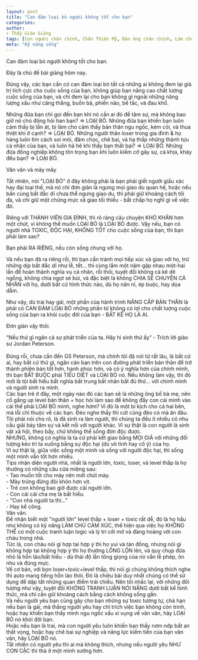 ```yaml
---
layout: post
title: "Can đảm loại bỏ người không tốt cho bạn"
categories:
author:
- Thầy Giáo Giảng
tags: [Con người chân chính, Chân Thiện Mỹ, Đàn ông chân chính, Làm chủ cảm xúc]
meta: "Kỹ năng sống"
---
```

Can đảm loại bỏ người không tốt cho bạn.

Đây là chủ đề bài giảng hôm nay.

Đúng vậy, các bạn cần có can đảm loại bỏ tất cả những ai không đem lại giá trị tích cực cho cuộc sống của bạn, không giúp bạn nâng cao chất lượng cuộc sống của bạn, và chỉ đem lại cho bạn không gì ngoài những năng lượng xấu như căng thẳng, buồn bã, phiền não, bế tắc, và đau khổ.

Những đứa bạn chỉ gọi đến bạn khi nó cần ai đó để tâm sự, mà không bao giờ nó chủ động hỏi han bạn? => LOẠI BỎ.
Những đứa bạn khiến bạn luôn cảm thấy bị lấn át, bị làm cho cảm thấy bản thân ngu ngốc, kém cỏi, và thua thiệt khi ở cạnh? => LOẠI BỎ.
Những người thân loser trong gia đình & họ hàng luôn tìm cách soi mói, đâm chọc, chê bai, và hạ thấp những thành tựu cá nhân của bạn, và luôn hả hê khi thấy bạn thất bại? => LOẠI BỎ.
Những đứa đồng nghiệp không tôn trọng bạn khi luôn kiếm cớ gây sự, cà khịa, kháy đểu bạn? => LOẠI BỎ.

Vân vân và mây mây

Tất nhiên, nói "LOẠI BỎ" ở đây không phải là bạn phải giết người giấu xác hay đại loại thế, mà nó chỉ đơn giản là ngưng mọi giao du quan hệ, hoặc nếu bần cùng bất đắc dĩ chưa thể ngưng giao du, thì phải giữ khoảng cách tối đa, và chỉ giữ một chừng mực xã giao tối thiểu - bất chấp họ nghĩ gì về việc đó.

Riêng với THÀNH VIÊN GIA ĐÌNH, thì rõ ràng câu chuyện KHÓ KHĂN hơn một chút, vì không thể muốn LOẠI BỎ là LOẠI BỎ được. Vậy nếu, bạn có người nhà TOXIC, ĐỘC HẠI, KHÔNG TỐT cho cuộc sống của bạn, thì bạn phải làm sao?

Bạn phải RA RIÊNG, nếu còn sống chung với họ. 

Và nếu bạn đã ra riêng rồi, thì bạn cần tránh mọi tiếp xúc xã giao với họ, trừ những dịp bất đắc dĩ như lễ, tết... thì cùng lắm một năm gặp nhau một-hai lần để hoàn thành nghĩa vụ cá nhân, rồi thôi, tuyệt đối không cà kê dê ngỗng, không chia ngọt sẻ bùi, và đặc biệt là không CHIA SẺ CHUYỆN CÁ NHÂN với họ, dưới bất cứ hình thức nào, dù họ năn nỉ, ép buộc, hay dọa dẫm.

Như vậy, dù trai hay gái, một phần của hành trình NÂNG CẤP BẢN THÂN là phải có CAN ĐẢM LOẠI BỎ những phần tử không có lợi cho chất lượng cuộc sống của bạn ra khỏi cuộc đời của bạn - BẤT KỂ HỌ LÀ AI.

Đơn giản vậy thôi.
<!--excerpt.s-->
<div class="post-copyright"><div class="content">“Nếu thứ gì ngăn cả sự phát triển của ta. Hãy hi sinh thứ ấy” - Trích lời giáo sư Jordan Peterson.<br /><br />
Đúng rồi, chưa cần đến GS Peterson, mà chính tôi đã nói từ rất lâu, là bất cứ ai, hay bất cứ thứ gì, ngăn cản bạn trên con đường phát triển bản thân để trở thành phiên bản tốt hơn, hạnh phúc hơn, và có ý nghĩa hơn của chính mình, thì bạn BẮT BUỘC phải TIÊU DIỆT và LOẠI BỎ nó. Nếu không làm vậy, thì đó mới là tội bất hiếu bất nghĩa bất trung bất nhân bất đủ thứ... với chính mình và người sinh ra mình.</div></div>
<div class="post-copyright"><div class="content">Các bạn trẻ ở đây, một ngày nào đó các bạn sẽ là những ông bố bà mẹ, nên cố gắng up level bản thân + học hỏi làm sao để không đẩy con cái mình vào cái thế phải LOẠI BỎ mình, nghe hơm? Vì đó là một bi kịch cho cả hai bên, mà lỗi chỉ thuộc về các bạn. Đéo nghe thầy thì cứt cũng đéo có mà ăn đâu.</div></div>
<div class="post-copyright"><div class="content">Tôi phải nói cho rõ, là đã sinh ra làm người, thì chúng ta đều ít nhiều có nhu cầu giãi bày tâm sự và kết nối với người khác. Vì sự thật là con người là sinh vật xã hội, theo bầy, chứ không thể sống đơn độc được.<br />
NHƯNG, không có nghĩa là ta cứ phải kết giao bằng MỌI GIÁ với những đối tượng kéo trì ta xuống bằng sự độc hại (dù vô tình hay cố ý) của họ.<br />
Vì sự thật là, giữa việc sống một mình và sống với người độc hại, thì sống một mình vẫn tốt hơn nhiều.</div></div>
<div class="post-copyright"><div class="content">Tips nhận diện người nhà, nhất là người lớn, toxic, loser, và level thấp là họ thường có những câu cửa miệng sau:<br />
- Tao muốn tốt cho mày nên mới chửi mày.<br />
- Mày trứng đừng đòi khôn hơn vịt.<br />
- Trẻ con không bao giờ được cãi người lớn.<br />
- Con cái cãi cha mẹ là bất hiếu.<br />
- "Con nhà người ta thì..."<br />
- Hay kể công.<br />
Vân vân.</div></div>
<div class="post-copyright"><div class="content">Để nhận biết một "người lớn" level thấp + loser + toxic rất dễ, đó là họ hầu như không có kỹ năng LÀM CHỦ CẢM XÚC, thể hiện qua việc họ KHÔNG THỂ có một cuộc tranh luận logic và lý trí cởi mở và đàng hoàng với con cháu trong nhà.<br />
Tức là, con cháu nói gì hợp tai hợp ý thì họ vui và tán đồng, nhưng nói gì không hợp tai không hợp ý thì họ thường LỒNG LỘN lên, và quy chụp đứa nhỏ là hỗn láo/bất hiếu - dù thái độ lẫn tông giọng của nó vẫn lễ phép, ôn nhu và đúng mực.</div></div>
<div class="post-copyright"><div class="content">Về cơ bản, với bọn loser+toxic+level thấp, thì nói gì chúng không thích nghe thì auto mang tiếng hỗn láo thôi. Đó là chiêu bài duy nhất chúng có thể sử dụng để dập tắt những quan điểm trái chiều. Nên tôi nhắc lại, với những đối tượng như vậy, tuyệt đối KHÔNG TRANH LUẬN NÓI NĂNG dưới bất kể hình thức, mà chỉ cần giữ khoảng cách bằng cách không sống gần.</div></div>
<div class="post-copyright"><div class="content">Và nếu người yêu bạn cũng gây cho bạn những sự toxic tương tự, chả hạn nếu bạn là gái, mà thằng người yêu hay chỉ trích việc bạn không còn trinh, hoặc hay khiến bạn thấy mình ngu ngốc xấu xí vụng về vân vân, hãy LOẠI BỎ nó khỏi đời bạn.<br />
Hoặc nếu bạn là trai, mà con người yêu luôn khiến bạn thấy nơm nớp bất an thất vọng, hoặc hay chê bai sự nghiệp và năng lực kiếm tiền của bạn vân vân, hãy LOẠI BỎ nó.</div></div>
<div class="post-copyright"><div class="content">Tất nhiên có người yêu thì ai mà không thích, nhưng nếu người yêu NHƯ CON CẶC thì thà ở một mình sướng hơn.</div></div>